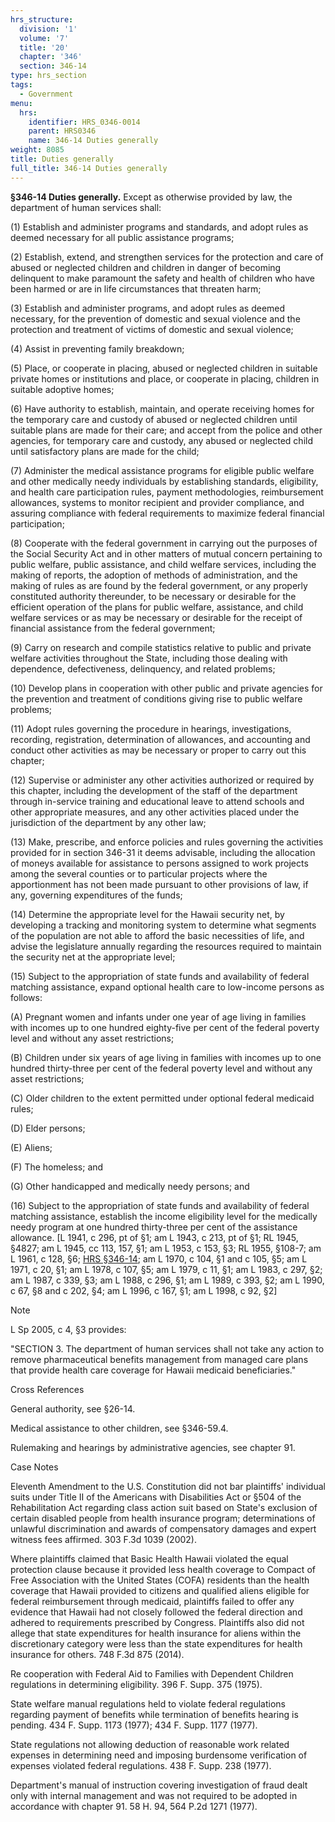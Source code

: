 ```yaml
---
hrs_structure:
  division: '1'
  volume: '7'
  title: '20'
  chapter: '346'
  section: 346-14
type: hrs_section
tags:
  - Government
menu:
  hrs:
    identifier: HRS_0346-0014
    parent: HRS0346
    name: 346-14 Duties generally
weight: 8085
title: Duties generally
full_title: 346-14 Duties generally
---
```

**§346-14 Duties generally.** Except as otherwise provided by law, the department of human services shall:

(1) Establish and administer programs and standards, and adopt rules as deemed necessary for all public assistance programs;

(2) Establish, extend, and strengthen services for the protection and care of abused or neglected children and children in danger of becoming delinquent to make paramount the safety and health of children who have been harmed or are in life circumstances that threaten harm;

(3) Establish and administer programs, and adopt rules as deemed necessary, for the prevention of domestic and sexual violence and the protection and treatment of victims of domestic and sexual violence;

(4) Assist in preventing family breakdown;

(5) Place, or cooperate in placing, abused or neglected children in suitable private homes or institutions and place, or cooperate in placing, children in suitable adoptive homes;

(6) Have authority to establish, maintain, and operate receiving homes for the temporary care and custody of abused or neglected children until suitable plans are made for their care; and accept from the police and other agencies, for temporary care and custody, any abused or neglected child until satisfactory plans are made for the child;

(7) Administer the medical assistance programs for eligible public welfare and other medically needy individuals by establishing standards, eligibility, and health care participation rules, payment methodologies, reimbursement allowances, systems to monitor recipient and provider compliance, and assuring compliance with federal requirements to maximize federal financial participation;

(8) Cooperate with the federal government in carrying out the purposes of the Social Security Act and in other matters of mutual concern pertaining to public welfare, public assistance, and child welfare services, including the making of reports, the adoption of methods of administration, and the making of rules as are found by the federal government, or any properly constituted authority thereunder, to be necessary or desirable for the efficient operation of the plans for public welfare, assistance, and child welfare services or as may be necessary or desirable for the receipt of financial assistance from the federal government;

(9) Carry on research and compile statistics relative to public and private welfare activities throughout the State, including those dealing with dependence, defectiveness, delinquency, and related problems;

(10) Develop plans in cooperation with other public and private agencies for the prevention and treatment of conditions giving rise to public welfare problems;

(11) Adopt rules governing the procedure in hearings, investigations, recording, registration, determination of allowances, and accounting and conduct other activities as may be necessary or proper to carry out this chapter;

(12) Supervise or administer any other activities authorized or required by this chapter, including the development of the staff of the department through in-service training and educational leave to attend schools and other appropriate measures, and any other activities placed under the jurisdiction of the department by any other law;

(13) Make, prescribe, and enforce policies and rules governing the activities provided for in section 346-31 it deems advisable, including the allocation of moneys available for assistance to persons assigned to work projects among the several counties or to particular projects where the apportionment has not been made pursuant to other provisions of law, if any, governing expenditures of the funds;

(14) Determine the appropriate level for the Hawaii security net, by developing a tracking and monitoring system to determine what segments of the population are not able to afford the basic necessities of life, and advise the legislature annually regarding the resources required to maintain the security net at the appropriate level;

(15) Subject to the appropriation of state funds and availability of federal matching assistance, expand optional health care to low-income persons as follows:

(A) Pregnant women and infants under one year of age living in families with incomes up to one hundred eighty-five per cent of the federal poverty level and without any asset restrictions;

(B) Children under six years of age living in families with incomes up to one hundred thirty-three per cent of the federal poverty level and without any asset restrictions;

(C) Older children to the extent permitted under optional federal medicaid rules;

(D) Elder persons;

(E) Aliens;

(F) The homeless; and

(G) Other handicapped and medically needy persons; and

(16) Subject to the appropriation of state funds and availability of federal matching assistance, establish the income eligibility level for the medically needy program at one hundred thirty-three per cent of the assistance allowance. [L 1941, c 296, pt of §1; am L 1943, c 213, pt of §1; RL 1945, §4827; am L 1945, cc 113, 157, §1; am L 1953, c 153, §3; RL 1955, §108-7; am L 1961, c 128, §6; [HRS §346-14](/title-20/chapter-346/section-346-14/); am L 1970, c 104, §1 and c 105, §5; am L 1971, c 20, §1; am L 1978, c 107, §5; am L 1979, c 11, §1; am L 1983, c 297, §2; am L 1987, c 339, §3; am L 1988, c 296, §1; am L 1989, c 393, §2; am L 1990, c 67, §8 and c 202, §4; am L 1996, c 167, §1; am L 1998, c 92, §2]

Note

L Sp 2005, c 4, §3 provides:

"SECTION 3\. The department of human services shall not take any action to remove pharmaceutical benefits management from managed care plans that provide health care coverage for Hawaii medicaid beneficiaries."

Cross References

General authority, see §26-14.

Medical assistance to other children, see §346-59.4.

Rulemaking and hearings by administrative agencies, see chapter 91.

Case Notes

Eleventh Amendment to the U.S. Constitution did not bar plaintiffs' individual suits under Title II of the Americans with Disabilities Act or §504 of the Rehabilitation Act regarding class action suit based on State's exclusion of certain disabled people from health insurance program; determinations of unlawful discrimination and awards of compensatory damages and expert witness fees affirmed. 303 F.3d 1039 (2002).

Where plaintiffs claimed that Basic Health Hawaii violated the equal protection clause because it provided less health coverage to Compact of Free Association with the United States (COFA) residents than the health coverage that Hawaii provided to citizens and qualified aliens eligible for federal reimbursement through medicaid, plaintiffs failed to offer any evidence that Hawaii had not closely followed the federal direction and adhered to requirements prescribed by Congress. Plaintiffs also did not allege that state expenditures for health insurance for aliens within the discretionary category were less than the state expenditures for health insurance for others. 748 F.3d 875 (2014).

Re cooperation with Federal Aid to Families with Dependent Children regulations in determining eligibility. 396 F. Supp. 375 (1975).

State welfare manual regulations held to violate federal regulations regarding payment of benefits while termination of benefits hearing is pending. 434 F. Supp. 1173 (1977); 434 F. Supp. 1177 (1977).

State regulations not allowing deduction of reasonable work related expenses in determining need and imposing burdensome verification of expenses violated federal regulations. 438 F. Supp. 238 (1977).

Department's manual of instruction covering investigation of fraud dealt only with internal management and was not required to be adopted in accordance with chapter 91\. 58 H. 94, 564 P.2d 1271 (1977).